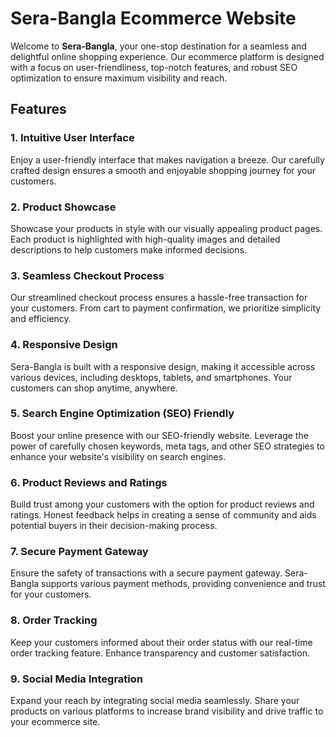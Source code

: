 # Sera-Bangla Ecommerce Website

Welcome to **Sera-Bangla**, your one-stop destination for a seamless and delightful online shopping experience. Our ecommerce platform is designed with a focus on user-friendliness, top-notch features, and robust SEO optimization to ensure maximum visibility and reach.

## Features

### 1. Intuitive User Interface
Enjoy a user-friendly interface that makes navigation a breeze. Our carefully crafted design ensures a smooth and enjoyable shopping journey for your customers.

### 2. Product Showcase
Showcase your products in style with our visually appealing product pages. Each product is highlighted with high-quality images and detailed descriptions to help customers make informed decisions.

### 3. Seamless Checkout Process
Our streamlined checkout process ensures a hassle-free transaction for your customers. From cart to payment confirmation, we prioritize simplicity and efficiency.

### 4. Responsive Design
Sera-Bangla is built with a responsive design, making it accessible across various devices, including desktops, tablets, and smartphones. Your customers can shop anytime, anywhere.

### 5. Search Engine Optimization (SEO) Friendly
Boost your online presence with our SEO-friendly website. Leverage the power of carefully chosen keywords, meta tags, and other SEO strategies to enhance your website's visibility on search engines.

### 6. Product Reviews and Ratings
Build trust among your customers with the option for product reviews and ratings. Honest feedback helps in creating a sense of community and aids potential buyers in their decision-making process.

### 7. Secure Payment Gateway
Ensure the safety of transactions with a secure payment gateway. Sera-Bangla supports various payment methods, providing convenience and trust for your customers.

### 8. Order Tracking
Keep your customers informed about their order status with our real-time order tracking feature. Enhance transparency and customer satisfaction.

### 9. Social Media Integration
Expand your reach by integrating social media seamlessly. Share your products on various platforms to increase brand visibility and drive traffic to your ecommerce site.
